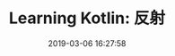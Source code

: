 ---
title: 'Learning Kotlin: 反射'
date: 2019-03-06 16:27:58
updated: 2019-03-06 16:27:58
tags: kotlin
categories: Kotlin
permalink: learning-kotlin-reflection.html
---